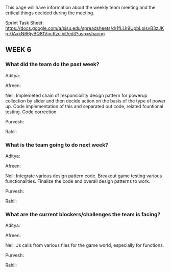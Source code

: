 This page will have information about the weekly team meeting and the critical things decided during the meeting.

Sprint Task Sheet: https://docs.google.com/a/sjsu.edu/spreadsheets/d/1fLLk9UpbLoisvB3zJKp-0AxkN66jyBQ81VncRzcibiI/edit?usp=sharing


## WEEK 6

### What did the team do the past week?

Aditya:

Afreen:

Neil: Implemeted chain of responsibility design pattern for powerup collection by slider and then decide action on the basis of the type of power up. Code implementation of this and separated out code, related fcuntional testing. Code correction.

Purvesh:

Rahil:


### What is the team going to do next week?

Aditya:

Afreen:

Neil: Integrate various design pattern code. Breakout game testing various functionalities. Finalize the code and overall design patterns to work.

Purvesh:

Rahil:

### What are the current blockers/challenges the team is facing?

Aditya:

Afreen:

Neil: Js calls from various files for the game world, especially for functions.

Purvesh:

Rahil:

